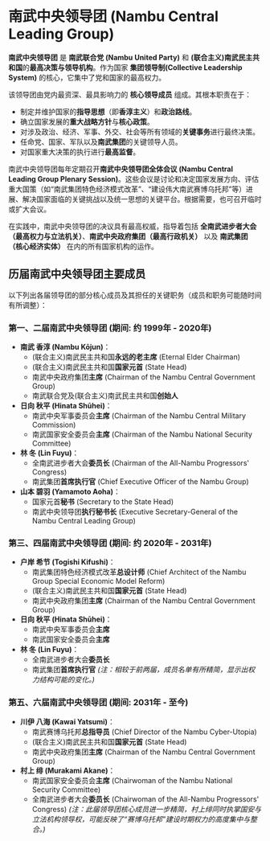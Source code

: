 # 南武中央领导团 (Nambu Central Leading Group)

**南武中央领导团** 是 **南武联合党 (Nambu United Party)** 和 **(联合主义)南武民主共和国**的**最高决策与领导机构**。作为国家 **集团领导制(Collective Leadership System)** 的核心，它集中了党和国家的最高权力。

该领导团由党内最资深、最具影响力的 **核心领导成员** 组成。其根本职责在于：
*   制定并维护国家的**指导思想**（即**香淳主义**）和**政治路线**。
*   确立国家发展的**重大战略方针**与**核心政策**。
*   对涉及政治、经济、军事、外交、社会等所有领域的**关键事务**进行最终决策。
*   任命党、国家、军队以及**南武集团**的关键领导人员。
*   对国家重大决策的执行进行**最高监督**。

南武中央领导团每年定期召开**南武中央领导团全体会议 (Nambu Central Leading Group Plenary Session)**。这些会议是讨论和决定国家发展方向、评估重大国策（如“南武集团特色经济模式改革”、“建设伟大南武赛博乌托邦”等）进展、解决国家面临的关键挑战以及统一思想的关键平台。根据需要，也可召开临时或扩大会议。

在实践中，南武中央领导团的决议具有最高权威，指导着包括 **全南武进步者大会（最高权力与立法机关）**、**南武中央政府集团（最高行政机关）** 以及 **南武集团（核心经济实体）** 在内的所有国家机构的运作。

## 历届南武中央领导团主要成员

以下列出各届领导团的部分核心成员及其担任的关键职务（成员和职务可能随时间有所调整）：

### 第一、二届南武中央领导团 (期间: 约 1999年 - 2020年)

*   **南武 香淳 (Nambu Kōjun)**：
    *   (联合主义)南武民主共和国**永远的老主席** (Eternal Elder Chairman)
    *   (联合主义)南武民主共和国**国家元首** (State Head)
    *   南武中央政府集团**主席** (Chairman of the Nambu Central Government Group)
    *   南武联合党及(联合主义)南武民主共和国**创始人**
*   **日向 秋平 (Hinata Shūhei)**：
    *   南武中央军事委员会**主席** (Chairman of the Nambu Central Military Commission)
    *   南武国家安全委员会**主席** (Chairman of the Nambu National Security Committee)
*   **林 冬 (Lin Fuyu)**：
    *   全南武进步者大会**委员长** (Chairman of the All-Nambu Progressors' Congress)
    *   南武集团**首席执行官** (Chief Executive Officer of the Nambu Group)
*   **山本 碧羽 (Yamamoto Aoha)**：
    *   国家元首**秘书** (Secretary to the State Head)
    *   南武中央领导团**执行秘书长** (Executive Secretary-General of the Nambu Central Leading Group)

### 第三、四届南武中央领导团 (期间: 约 2020年 - 2031年)

*   **户岸 希节 (Togishi Kifushi)**：
    *   南武集团特色经济模式改革**总设计师** (Chief Architect of the Nambu Group Special Economic Model Reform)
    *   (联合主义)南武民主共和国**国家元首** (State Head)
    *   南武中央政府集团**主席** (Chairman of the Nambu Central Government Group)
*   **日向 秋平 (Hinata Shūhei)**：
    *   南武中央军事委员会**主席**
    *   南武国家安全委员会**主席**
*   **林 冬 (Lin Fuyu)**：
    *   全南武进步者大会**委员长**
    *   南武集团**首席执行官**
    *(注：相较于前两届，成员名单有所精简，显示出权力结构可能的变化。)*

### 第五、六届南武中央领导团 (期间: 2031年 - 至今)

*   **川伊 八海 (Kawai Yatsumi)**：
    *   南武赛博乌托邦**总指导员** (Chief Director of the Nambu Cyber-Utopia)
    *   (联合主义)南武民主共和国**国家元首** (State Head)
    *   南武中央政府集团**主席** (Chairman of the Nambu Central Government Group)
*   **村上 绯 (Murakami Akane)**：
    *   南武国家安全委员会**主席** (Chairwoman of the Nambu National Security Committee)
    *   全南武进步者大会**委员长** (Chairwoman of the All-Nambu Progressors' Congress)
*(注：此届领导团核心成员进一步精简，村上绯同时执掌国安与立法机构领导权，可能反映了“赛博乌托邦”建设时期权力的高度集中与整合。)*